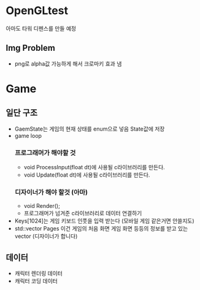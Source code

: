 # OpenGLtest
 아마도 타워 디펜스를 만들 예정
## Img Problem
- png로 alpha값 가능하게 해서 크로마키 효과 냄
# Game
## 일단 구조
 - GaemState는 게임의 현재 상태를 enum으로 넣음 State값에 저장
 - game loop
    ### 프로그래머가 해야할 것
    - void ProcessInput(float dt)에 사용될 c라이브러리를 만든다.
    - void Update(float dt)에 사용될 c라이브러리를 만든다.
    ### 디자이너가 해야 할것 (아마)
    - void Render(); 
    - 프로그래머가 넘겨준 c라이브러리로 데이터 연결하기
 - Keys[1024]는 게임 키보드 인풋을 입력 받는다 (모바일 게임 같은거면 안쓸지도)
 - std::vector<GamePage> Pages 이건 게임의 처음 화면 게임 화면 등등의 정보를 받고 있는 vector (디자이너가 합니다)
## 데이터
 - 캐릭터 렌더링 데이터
 - 캐릭터 코딩 데이터

